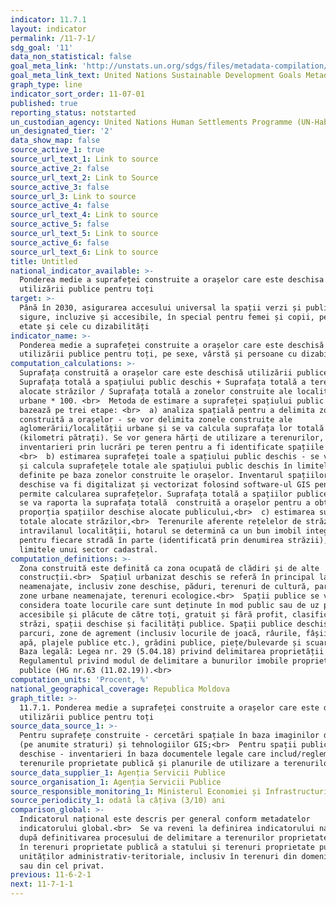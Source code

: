 ```yaml
---
indicator: 11.7.1
layout: indicator
permalink: /11-7-1/
sdg_goal: '11'
data_non_statistical: false
goal_meta_link: 'http://unstats.un.org/sdgs/files/metadata-compilation/Metadata-Goal-11.pdf'
goal_meta_link_text: United Nations Sustainable Development Goals Metadata (pdf 2066kB)
graph_type: line
indicator_sort_order: 11-07-01
published: true
reporting_status: notstarted
un_custodian_agency: United Nations Human Settlements Programme (UN-Habitat)
un_designated_tier: '2'
data_show_map: false
source_active_1: true
source_url_text_1: Link to source
source_active_2: false
source_url_text_2: Link to Source
source_active_3: false
source_url_3: Link to source
source_active_4: false
source_url_text_4: Link to source
source_active_5: false
source_url_text_5: Link to source
source_active_6: false
source_url_text_6: Link to source
title: Untitled
national_indicator_available: >-
  Ponderea medie a suprafeței construite a orașelor care este deschisa
  utilizării publice pentru toți
target: >-
  Până în 2030, asigurarea accesului universal la spații verzi și publice
  sigure, incluzive și accesibile, în special pentru femei și copii, persoane în
  etate și cele cu dizabilități
indicator_name: >-
  Ponderea medie a suprafeței construite a orașelor care este deschisă
  utilizării publice pentru toți, pe sexe, vârstă și persoane cu dizabilități
computation_calculations: >-
  Suprafața construită a orașelor care este deschisă utilizării publice = 
  Suprafața totală a spațiului public deschis + Suprafața totală a terenurilor
  alocate străzilor / Suprafața totală a zonelor construite ale localităților
  urbane * 100. <br>  Metoda de estimare a suprafeței spațiului public se
  bazează pe trei etape: <br>  a) analiza spațială pentru a delimita zona
  construită a orașelor - se vor delimita zonele construite ale
  aglomerării/localității urbane și se va calcula suprafața lor totală
  (kilometri pătrați). Se vor genera hărți de utilizare a terenurilor, face
  inventarieri prin lucrări pe teren pentru a fi identificate spațiile publice,
  <br>  b) estimarea suprafeței toale a spațiului public deschis - se vor mapa
  și calcula suprafețele totale ale spațiului public deschis în limitele urbane
  definite pe baza zonelor construite le orașelor. Inventarul spațiilor publice
  deschise va fi digitalizat și vectorizat folosind software-ul GIS pentru a
  permite calcularea suprafețelor. Suprafața totală a spațiilor publice deschise
  se va raporta la suprafața totală  construită a orașelor pentru a obține
  proporția spațiilor deschise alocate publicului,<br>  c) estimarea suprafeței
  totale alocate străzilor,<br>  Terenurile aferente rețelelor de străzi din
  intravilanul localității, hotarul se determină ca un bun imobil integru,
  pentru fiecare stradă în parte (identificată prin denumirea străzii), în
  limitele unui sector cadastral.
computation_definitions: >-
  Zona construită este definită ca zona ocupată de clădiri și de alte
  construcții.<br>  Spațiul urbanizat deschis se referă în principal la zone
  neamenajate, inclusiv zone deschise, păduri, terenuri de cultură, parcuri,
  zone urbane neamenajate, terenuri ecologice.<br>  Spații publice se vor
  considera toate locurile care sunt deținute în mod public sau de uz public,
  accesibile și plăcute de către toți, gratuit și fără profit, clasificate în
  străzi, spații deschise și facilități publice. Spații publice deschise includ:
  parcuri, zone de agrement (inclusiv locurile de joacă, râurile, fâșiile de
  apă, plajele publice etc.), grădini publice, piețe/bulevarde și scuaruri.<br> 
  Baza legală: Legea nr. 29 (5.04.18) privind delimitarea proprietății publice,
  Regulamentul privind modul de delimitare a bunurilor imobile proprietate
  publice (HG nr.63 (11.02.19)).<br>
computation_units: 'Procent, %'
national_geographical_coverage: Republica Moldova
graph_title: >-
  11.7.1. Ponderea medie a suprafeței construite a orașelor care este deschisa
  utilizării publice pentru toți
source_data_source_1: >-
  Pentru suprafețe construite - cercetări spațiale în baza imaginilor de satelit
  (pe anumite straturi) și tehnologiilor GIS;<br>  Pentru spații publice
  deschise - inventarieri în baza documentele legale care includ/reglementează
  terenurile proprietate publică și planurile de utilizare a terenurilor
source_data_supplier_1: Agenția Servicii Publice
source_organisation_1: Agenția Servicii Publice
source_responsible_monitoring_1: Ministerul Economiei și Infrastructurii
source_periodicity_1: odată la câțiva (3/10) ani
comparison_global: >-
  Indicatorul național este descris per general conform metadatelor
  indicatorului global.<br>  Se va reveni la definirea indicatorului național
  după definitivarea procesului de delimitare a terenurilor proprietate publică
  în terenuri proprietate publică a statului și terenuri proprietate publică a
  unităților administrativ-teritoriale, inclusiv în terenuri din domeniul public
  sau din cel privat.
previous: 11-6-2-1
next: 11-7-1-1
---
```

